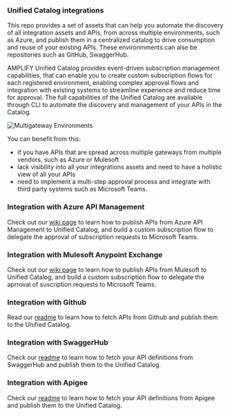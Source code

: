 ### Unified Catalog integrations
This repo provides a set of assets that can help you automate the discovery of all integration assets and APIs, from across multiple environments, such as Azure, and publish them in a centralized catalog to drive consumption and reuse of your existing APIs. These environmments can alse be repositories such as GitHub, SwaggerHub.

AMPLIFY Unified Catalog  provides event-driven subscription management capabilities, that can enable you to create custom subscription flows for each registered environment, enabling complex approval flows and integration with existing systems to streamline experience and reduce time for approval. The full capabilities of the Unified Catalog are available through CLI to automate the discovery and management of your APIs in the Catalog. 

![Multigateway Environments](https://github.com/Axway/unified-catalog-integrations/blob/master/images/MultiGatewayDiscovery.PNG)

You can benefit from this: 
* if you have APIs that are spread across multiple gateways from multiple vendors, such as Azure or Mulesoft
* lack visibility into all your integrations assets and need to have a holistic view of all your APIs
* need to implement a multi-step approval process and integrate with third party systems such as Microsoft Teams. 

### Integration with Azure API Management

Check out our [wiki page](https://github.com/Axway/unified-catalog-integrationsn/blob/master/azure/AzureToUnifiedCatalogIntegration.md) to learn how to publish APIs from Azure API Management to Unified Catalog, and build a custom subscription flow to delegate the approval of subscription requests to Microsoft Teams. 

### Integration with Mulesoft Anypoint Exchange
Check out our [wiki page](https://github.com/Axway/unified-catalog-integrations/blob/master/mulesoft/MulesofttIntegtration.md) to learn how to publish APIs from Mulesoft to Unified Catalog, and build a custom subscription flow to delegate the aprroval of suscription requests to Microsoft Teams. 

### Integration with Github
Read our [readme](https://github.com/Axway/unified-catalog-integrations/blob/master/github/github-extension/Readme.md) to learn how to fetch APIs from Github and publish them to the Unified Catalog.  

### Integration with SwaggerHub
Check our [readme](https://github.com/Axway/unified-catalog-integrations/blob/master/swaggerhub/swaggerhub-extension/README.md) to learn how to fetch your API definitions from SwaggerHub and publish them to the Unified Catalog. 


### Integration with Apigee
Check our [readme](https://github.com/Axway/unified-catalog-integrations/blob/master/apigee/apigee-extension/README.md) to learn how to fetch your API definitions from Apigee and publish them to the Unified Catalog. 

